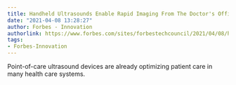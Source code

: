 ```yaml
---
title: Handheld Ultrasounds Enable Rapid Imaging From The Doctor's Office To The ER
date: "2021-04-08 13:28:27"
author: Forbes - Innovation
authorlink: https://www.forbes.com/sites/forbestechcouncil/2021/04/08/handheld-ultrasounds-enable-rapid-imaging-from-the-doctors-office-to-the-er/
tags:
- Forbes-Innovation
---
```

Point-of-care ultrasound devices are already optimizing patient care in many health care systems.